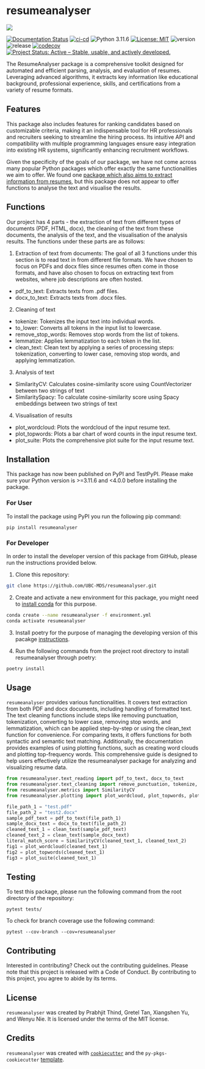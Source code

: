 # resumeanalyser

![](https://github.com/UBC-MDS/resumeanalyser/assets/143786716/983ca55f-896f-4e33-b647-835210c4f75b)

[![Documentation Status](https://readthedocs.org/projects/resume-analyser/badge/?version=latest)](https://resume-analyser.readthedocs.io/en/latest) [![ci-cd](https://github.com/UBC-MDS/resumeanalyser/actions/workflows/ci-cd.yml/badge.svg?branch=main)](https://github.com/UBC-MDS/resumeanalyser/actions/workflows/ci-cd.yml) ![Python 3.11.6](https://img.shields.io/badge/python-3.11.6-blue.svg) [![License: MIT](https://img.shields.io/badge/License-MIT-yellow.svg)](https://opensource.org/licenses/MIT) ![version](https://img.shields.io/github/v/release/UBC-MDS/resumeanalyser) ![release](https://img.shields.io/github/release-date/UBC-MDS/resumeanalyser) [![codecov](https://codecov.io/gh/UBC-MDS/resumeanalyser/branch/main/graph/badge.svg)](https://codecov.io/gh/UBC-MDS/resumeanalyser) [![Project Status: Active – Stable, usable, and actively developed.](https://www.repostatus.org/badges/latest/active.svg)](https://www.repostatus.org/#active)

The ResumeAnalyser package is a comprehensive toolkit designed for automated and efficient parsing, analysis, and evaluation of resumes. Leveraging advanced algorithms, it extracts key information like educational background, professional experience, skills, and certifications from a variety of resume formats.

## Features

This package also includes features for ranking candidates based on customizable criteria, making it an indispensable tool for HR professionals and recruiters seeking to streamline the hiring process. Its intuitive API and compatibility with multiple programming languages ensure easy integration into existing HR systems, significantly enhancing recruitment workflows.

Given the specificity of the goals of our package, we have not come across many popular Python packages which offer exactly the same functionalities we aim to offer. We found one [package which also aims to extract information from resumes](https://pypi.org/project/resume-parser/), but this package does not appear to offer functions to analyse the text and visualise the results.

## Functions

Our project has 4 parts - the extraction of text from different types of documents (PDF, HTML, docx), the cleaning of the text from these documents, the analysis of the text, and the visualisation of the analysis results. The functions under these parts are as follows:

1.  Extraction of text from documents: The goal of all 3 functions under this section is to read text in from different file formats. We have chosen to focus on PDFs and docx files since resumes often come in those formats, and have also chosen to focus on extracting text from websites, where job descriptions are often hosted.

-   pdf_to_text: Extracts texts from .pdf files.
-   docx_to_text: Extracts texts from .docx files.

2.  Cleaning of text

-   tokenize: Tokenizes the input text into individual words.
-   to_lower: Converts all tokens in the input list to lowercase.
-   remove_stop_words: Removes stop words from the list of tokens.
-   lemmatize: Applies lemmatization to each token in the list.
-   clean_text: Clean text by applying a series of processing steps: tokenization, converting to lower case, removing stop words, and applying lemmatization.

3.  Analysis of text

-   SimilarityCV: Calculates cosine-similarity score using CountVectorizer between two strings of text
-   SimilaritySpacy: To calculate cosine-similarity score using Spacy embeddings between two strings of text

4.  Visualisation of results

-   plot_wordcloud: Plots the wordcloud of the input resume text.
-   plot_topwords: Plots a bar chart of word counts in the input resume text.
-   plot_suite: Plots the comprehensive plot suite for the input resume text.

## Installation

This package has now been published on PyPI and TestPyPI. Please make sure your Python version is >=3.11.6 and <4.0.0 before installing the package.

### For User

To install the package using PyPI you run the following pip command:

```         
pip install resumeanalyser
```

### For Developer

In order to install the developer version of this package from GitHub, please run the instructions provided below.

1.  Clone this repository:

``` bash
git clone https://github.com/UBC-MDS/resumeanalyser.git
```
2. Create and activate a new environment for this package, you might need to [install conda](https://conda.io/projects/conda/en/latest/user-guide/install/index.html) for this purpose.

``` bash
conda create --name resumeanalyser -f environment.yml
conda activate resumeanalyser
```

3.  Install poetry for the purpose of managing the developing version of this pacakge [instructions](https://python-poetry.org/docs/#installation).

4.  Run the following commands from the project root directory to install resumeanalyser through poetry:

``` bash
poetry install
```

## Usage

`resumeanalyser` provides various functionalities. It covers text extraction from both PDF and docx documents, including handling of formatted text. The text cleaning functions include steps like removing punctuation, tokenization, converting to lower case, removing stop words, and lemmatization, which can be applied step-by-step or using the clean_text function for convenience. For comparing texts, it offers functions for both syntactic and semantic text matching. Additionally, the documentation provides examples of using plotting functions, such as creating word clouds and plotting top-frequency words. This comprehensive guide is designed to help users effectively utilize the resumeanalyser package for analyzing and visualizing resume data.

``` python
from resumeanalyser.text_reading import pdf_to_text, docx_to_text
from resumeanalyser.text_cleaning import remove_punctuation, tokenize, to_lower, lemmatize, clean_text
from resumeanalyser.metrics import SimilarityCV
from resumeanalyser.plotting import plot_wordcloud, plot_topwords, plot_suite

file_path_1 = "test.pdf"  
file_path_2 = "test2.docx" 
sample_pdf_text = pdf_to_text(file_path_1)
sample_docx_text = docx_to_text(file_path_2)
cleaned_text_1 = clean_text(sample_pdf_text)
cleaned_text_2 = clean_text(sample_docx_text)
literal_match_score = SimilarityCV(cleaned_text_1, cleaned_text_2)
fig1 = plot_wordcloud(cleaned_text_1)
fig2 = plot_topwords(cleaned_text_1)
fig3 = plot_suite(cleaned_text_1)
```

## Testing

To test this package, please run the following command from the root directory of the repository:

```         
pytest tests/
```

To check for branch coverage use the following command:

```         
pytest --cov-branch --cov=resumeanalyser
```

## Contributing

Interested in contributing? Check out the contributing guidelines. Please note that this project is released with a Code of Conduct. By contributing to this project, you agree to abide by its terms.

## License

`resumeanalyser` was created by Prabhjit Thind, Gretel Tan, Xiangshen Yu, and Wenyu Nie. It is licensed under the terms of the MIT license.

## Credits

`resumeanalyser` was created with [`cookiecutter`](https://cookiecutter.readthedocs.io/en/latest/) and the `py-pkgs-cookiecutter` [template](https://github.com/py-pkgs/py-pkgs-cookiecutter).
